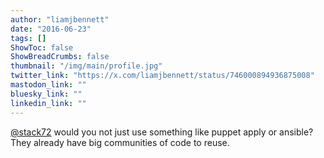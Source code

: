 ```yaml
---
author: "liamjbennett"
date: "2016-06-23"
tags: []
ShowToc: false
ShowBreadCrumbs: false
thumbnail: "/img/main/profile.jpg"
twitter_link: "https://x.com/liamjbennett/status/746000894936875008"
mastodon_link: ""
bluesky_link: ""
linkedin_link: ""
---
```


[@stack72](https://x.com/stack72) would you not just use something like puppet apply or ansible? They already have big communities of code to reuse.

